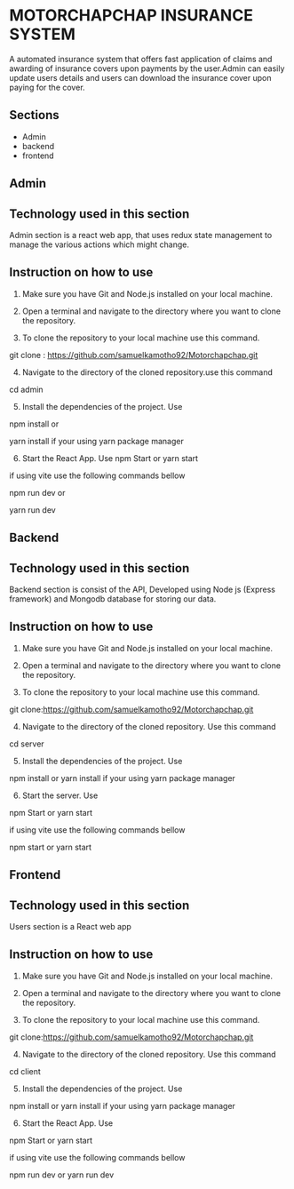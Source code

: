 
# MOTORCHAPCHAP INSURANCE SYSTEM

A automated insurance system that  offers fast application of claims and  awarding of insurance covers upon payments by the user.Admin can easily update users details and users can download the insurance cover upon paying for the cover.


## Sections

- Admin
- backend
- frontend

## Admin

## Technology used in this section

  Admin section is a react web app, that uses redux state management to manage the various actions which might change.

## Instruction on how to use

1. Make sure you have Git and Node.js installed on your local machine.

2. Open a terminal and navigate to the directory where you want to clone the repository.

3. To clone the repository to your local machine use this command.


git clone :  https://github.com/samuelkamotho92/Motorchapchap.git

4. Navigate to the directory of the cloned repository.use this command

cd admin

5. Install the dependencies of the project. Use

npm install 
or

yarn install 
if your using yarn package manager

6. Start the React App. Use
npm Start
or 
yarn start

if using vite use the following commands bellow

npm run dev 
or

yarn run dev 
## Backend

## Technology used in this section

Backend section is consist of the API, Developed using Node js (Express framework) and Mongodb database for storing our data.

## Instruction on how to use

1. Make sure you have Git and Node.js installed on your local machine.

2. Open a terminal and navigate to the directory where you want to clone the repository.

3. To clone the repository to your local machine use this command.


git clone:https://github.com/samuelkamotho92/Motorchapchap.git

4. Navigate to the directory of the cloned repository. Use this command

cd server

5. Install the dependencies of the project. Use

npm install 
or
yarn install 
if your using yarn package manager

6. Start the server. Use

npm Start
or 
yarn start

if using vite use the following commands bellow

npm start
or
yarn start


## Frontend

## Technology used in this section

  Users section is a React web app

## Instruction on how to use

1. Make sure you have Git and Node.js installed on your local machine.

2. Open a terminal and navigate to the directory where you want to clone the repository.

3. To clone the repository to your local machine use this command.

git clone:https://github.com/samuelkamotho92/Motorchapchap.git

4. Navigate to the directory of the cloned repository. Use this command

cd client

5. Install the dependencies of the project. Use

npm install 
or
yarn install 
if your using yarn package manager

6. Start the React App. Use

npm Start
or 
yarn start

if using vite use the following commands bellow

npm run dev 
or
yarn run dev 
